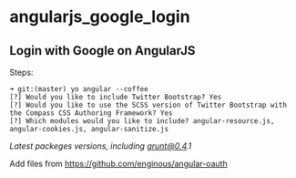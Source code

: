 angularjs_google_login
======================

Login with Google on AngularJS
------------------------------

Steps:

```
➜ git:(master) yo angular --coffee
[?] Would you like to include Twitter Bootstrap? Yes
[?] Would you like to use the SCSS version of Twitter Bootstrap with the Compass CSS Authoring Framework? Yes
[?] Which modules would you like to include? angular-resource.js, angular-cookies.js, angular-sanitize.js
```
_Latest packeges versions, including grunt@0.4.1_

Add files from https://github.com/enginous/angular-oauth
